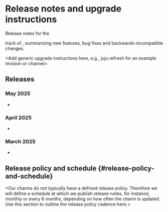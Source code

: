 # Release notes and upgrade instructions

Release notes for the <main> track of <charm name>, summarizing new features,
bug fixes and backwards-incompatible changes.

<Add generic upgrade instructions here, e.g., juju refresh for an example revision or channel>

## Releases

### May 2025

* <Charmhub release notes link>

### April 2025

* <Charmhub release notes link>

### March 2025

* <Charmhub release notes link>

## Release policy and schedule {#release-policy-and-schedule}

<Our charms do not typically have a defined release policy. Therefore we will define
a schedule at which we publish release notes, for instance, monthly or every 6 months,
depending on how often the charm is updated. Use this section to outline the release
policy cadence here.>
